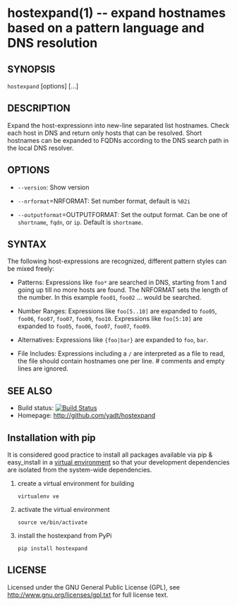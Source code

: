 hostexpand(1) -- expand hostnames based on a pattern language and DNS resolution
================================================================================

## SYNOPSIS

`hostexpand` [options] <host-expression> [...]

## DESCRIPTION

Expand the host-expressionn into new-line separated list hostnames. Check each host in DNS and return only hosts that can be resolved. Short hostnames can be expanded to FQDNs according to the DNS search path in the local DNS resolver.

## OPTIONS

 * `--version`:
   Show version

 * `--nrformat`=NRFORMAT:
   Set number format, default is `%02i`

 * `--outputformat`=OUTPUTFORMAT:
   Set the output format. Can be one of `shortname`, `fqdn`, or `ip`. Default is `shortname`.

## SYNTAX

The following host-expressions are recognized, different pattern styles can be mixed freely:

 * Patterns:
   Expressions like `foo*` are searched in DNS, starting from 1 and going up till no more hosts are found.
   The NRFORMAT sets the length of the number. In this example `foo01`, `foo02` ... would be searched.

 * Number Ranges:
   Expressions like `foo[5..10]` are expanded to `foo05`, `foo06`, `foo07`, `foo07`, `foo09`, `foo10`.
   Expressions like `foo[5:10]` are expanded to `foo05`, `foo06`, `foo07`, `foo07`, `foo09`.

 * Alternatives:
   Expressions like `{foo|bar}` are expanded to `foo`, `bar`.

 * File Includes:
   Expressions including a `/` are interpreted as a file to read, the file should contain hostnames one per line. # comments and empty lines are ignored.

## SEE ALSO
 * Build status: [![Build Status](https://secure.travis-ci.org/yadt/hostexpand.png)](http://travis-ci.org/yadt/hostexpand)
 * Homepage: http://github.com/yadt/hostexpand

## Installation with pip
It is considered good practice to install all packages available via pip & easy_install in a
[virtual environment](http://pypi.python.org/pypi/virtualenv) so that your development dependencies are isolated from the system-wide dependencies.

  1. create a virtual environment for building

     `virtualenv ve`
  1. activate the virtual environment

     `source ve/bin/activate`
  1. install the hostexpand from PyPi

     `pip install hostexpand`

## LICENSE

Licensed under the GNU General Public License (GPL), see http://www.gnu.org/licenses/gpl.txt for full license text.

